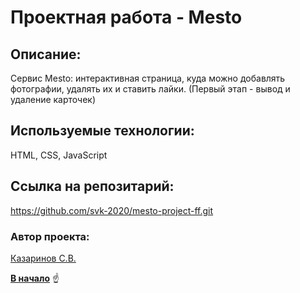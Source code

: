 # Проектная работа - Mesto
<a id="anchor"></a>

## Описание:
Сервис Mesto: интерактивная страница, куда можно добавлять фотографии,
удалять их и ставить лайки.
(Первый этап - вывод и удаление карточек)

 
## Используемые технологии:
HTML, CSS, JavaScript


## Ссылка на репозитарий:
https://github.com/svk-2020/mesto-project-ff.git


### Автор проекта:

[Казаринов С.В.](mailto:skazarinov@mail.ru "Написать автору")

[__В начало__](#anchor) :point_up: